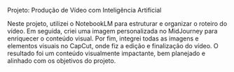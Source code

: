 Projeto: Produção de Vídeo com Inteligência Artificial

Neste projeto, utilizei o NotebookLM para estruturar e organizar o roteiro do vídeo. Em seguida, criei uma imagem personalizada no MidJourney para enriquecer o conteúdo visual. Por fim, integrei todas as imagens e elementos visuais no CapCut, onde fiz a edição e finalização do vídeo. O resultado foi um conteúdo visualmente impactante, bem planejado e alinhado com os objetivos do projeto.
